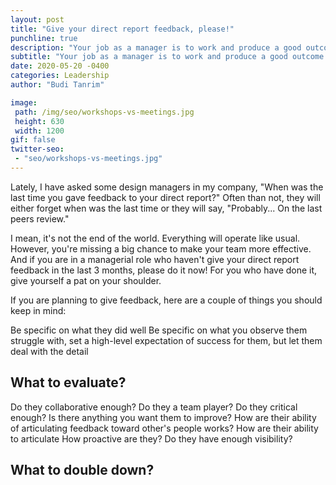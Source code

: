 ```yaml
---
layout: post
title: "Give your direct report feedback, please!"
punchline: true
description: "Your job as a manager is to work and produce a good outcome through people."
subtitle: "Your job as a manager is to work and produce a good outcome through people."
date: 2020-05-20 -0400
categories: Leadership
author: "Budi Tanrim"

image:
 path: /img/seo/workshops-vs-meetings.jpg
 height: 630
 width: 1200
gif: false
twitter-seo: 
 - "seo/workshops-vs-meetings.jpg"
---
```


Lately, I have asked some design managers in my company, "When was the last time you gave feedback to your direct report?" Often than not, they will either forget when was the last time or they will say, "Probably... On the last peers review."

I mean, it's not the end of the world. Everything will operate like usual. However, you're missing a big chance to make your team more effective. And if you are in a managerial role who haven't give your direct report feedback in the last 3 months, please do it now! For you who have done it, give yourself a pat on your shoulder.

If you are planning to give feedback, here are a couple of things you should keep in mind:

Be specific on what they did well
Be specific on what you observe them struggle with, set a high-level expectation of success for them, but let them deal with the detail

## What to evaluate?
Do they collaborative enough?
Do they a team player?
Do they critical enough?
Is there anything you want them to improve?
How are their ability of articulating feedback toward other's people works?
How are their ability to articulate
How proactive are they?
Do they have enough visibility?



## What to double down?
